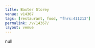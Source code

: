 ```yaml
---
title: Baxter Storey
venue: v14367
tags: [restaurant, food, "fhrs:411213"]
permalink: /v/14367/
layout: venue
---
```

null